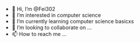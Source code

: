 - 👋 Hi, I’m @Fei302
- 👀 I’m interested in computer science
- 🌱 I’m currently learning computer science basicxs
- 💞️ I’m looking to collaborate on ...
- 📫 How to reach me ...

<!---
Fei302/Fei302 is a ✨ special ✨ repository because its `README.md` (this file) appears on your GitHub profile.
You can click the Preview link to take a look at your changes.
--->
